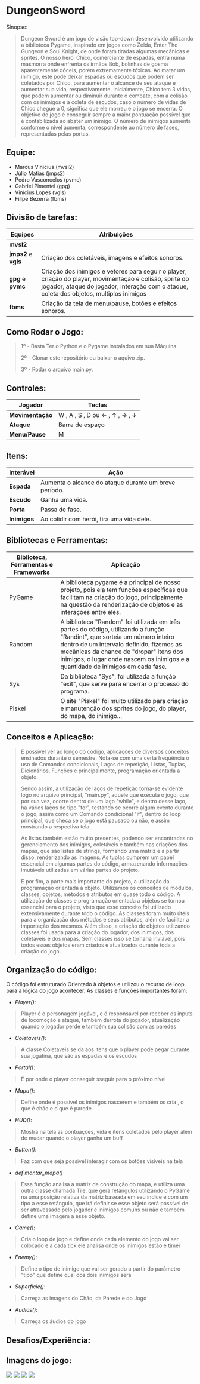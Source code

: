 # DungeonSword
Sinopse:
> Dungeon Sword é um jogo de visão top-down desenvolvido utilizando a biblioteca Pygame, inspirado em jogos como Zelda, Enter The Gungeon e Soul Knight, de onde foram tiradas algumas mecânicas e sprites. O nosso herói Chico, comerciante de espadas, entra numa masmorra onde enfrenta os irmãos Bob, bolinhas de gosma aparentemente dóceis, porém extremamente tóxicas. Ao matar um inimigo, este pode deixar espadas ou escudos que podem ser coletados por Chico, para aumentar o alcance de seu ataque e aumentar sua vida, respectivamente. Inicialmente, Chico tem 3 vidas, que podem aumentar ou diminuir durante o combate, com a colisão com os inimigos e a coleta de escudos, caso o número de vidas de Chico chegue a 0, significa que ele morreu e o jogo se encerra. O objetivo do jogo é conseguir sempre a maior pontuação possível que é contabilizada ao abater um inimigo. O número de inimigos aumenta conforme o nível aumenta, correspondente ao número de fases, representadas pelas portas.


## Equipe:

- Marcus Vinícius (mvsl2)
- Júlio Matias (jmps2)
- Pedro Vasconcelos (pvmc)
- Gabriel Pimentel (gpg)
- Vinícius Lopes (vgls)
- Filipe Bezerra (fbms)


## Divisão de tarefas:

|      Equipes      |     Atribuições     |
| ------------------- | ------------------- |
|  **mvsl2**|   |
|  **jmps2** e **vgls** | Criação dos coletáveis, imagens e efeitos sonoros.  |
|  **gpg** e **pvmc** |  Criação dos inimigos e vetores para seguir o player, criação do player, movimentação e colisão, sprite do jogador, ataque do jogador, interação com o ataque, coleta dos objetos, multiplos inimigos  |
|  **fbms** |  Criação da tela de menu/pause, botões e efeitos sonoros.  |


## Como Rodar o Jogo:
> 1º - Basta Ter o Python e o Pygame instalados em sua Máquina.
>
> 
> 2º - Clonar este repositório ou baixar o aquivo zip.
>
>3º - Rodar o arquivo main.py.
>


## Controles:

Jogador      |     Teclas    |
| ------------------- | ------------------- |
|  **Movimentação**|  W , A , S , D ou &#8592; , &#8593; , &#8594; , &#8595; |
|  **Ataque** | Barra de espaço |
|  **Menu/Pause** | M |


## Itens:

Interável      |     Ação    |
| ------------------- | ------------------- |
|  **Espada**|  Aumenta o alcance do ataque durante um breve período. |
|  **Escudo** | Ganha uma vida. |
|  **Porta** | Passa de fase. |
|  **Inimigos** | Ao colidir com herói, tira uma vida dele. |


## Bibliotecas e Ferramentas:

|      Biblioteca, Ferramentas e Frameworks      |     Aplicação     |
| ------------------- | ------------------- |
|  PyGame  |  A biblioteca pygame é a principal de nosso projeto, pois ela tem funções específicas que facilitam na criação do jogo, principalmente na questão da renderização de objetos e as interações entre eles. |
|  Random  | A biblioteca "Random" foi utilizada em três partes do código, utilizando a função "Randint", que sorteia um número inteiro dentro de um intervalo definido, fizemos as mecânicas da chance de "dropar" itens dos inimigos, o lugar onde nascem os inimigos e a quantidade de inimigos em cada fase. |
|  Sys |  Da biblioteca "Sys", foi utilizada a função "exit", que serve para encerrar o processo do programa. |
|  Piskel |  O site "Piskel" foi muito utilizado para criação e manutenção dos sprites do jogo, do player, do mapa, do inimigo... |


## Conceitos e Aplicação:
> É possível ver ao longo do código, aplicações de diversos conceitos ensinados durante o semestre. Nota-se com uma certa frequência o uso de Comandos condicionais, Laços de repetição, Listas, Tuplas, Dicionários, Funções e principalmente, programação orientada a objeto.
>
> Sendo assim, a utilização de laços de repetição torna-se evidente logo no arquivo principal, "main.py", aquele que executa o jogo, que por sua vez, ocorre dentro de um laço "while", e dentro desse laço, há vários laços do tipo "for", testando se ocorre algum evento durante o jogo, assim como um Comando condicional "if", dentro do loop principal, que checa se o jogo está pausado ou não, e assim mostrando a respectiva tela.
>
>  As listas também estão muito presentes, podendo ser encontradas no gerenciamento dos inimigos, coletáveis e também nas criações dos mapas, que são listas de strings, formando uma matriz e a partir disso, renderizando as imagens. As tuplas cumprem um papel essencial em algumas partes do código, armazenando informações imutáveis utilizadas em várias partes do projeto.
>
> E por fim, a parte mais importante do projeto, a utilização da programação orientada à objeto. Utilizamos os conceitos de módulos, classes, objetos, métodos e atributos em quase todo o código. A utilização de classes e programação orientada a objetos se tornou essencial para o projeto, visto que esse conceito foi utilizado extensivamente durante todo o código. As classes foram muito úteis para a organização dos métodos e seus atributos, além de facilitar a importação dos mesmos. Além disso, a criação de objetos utilizando classes foi usada para a criação do jogador, dos inimigos, dos coletáveis e dos mapas. Sem classes isso se tornaria inviável, pois todos esses objetos eram criados e atualizados durante toda a criação do jogo.

  
## Organização do código:
O código foi estruturado Orientado à objetos e utilizou o recurso de loop para a lógica do jogo acontecer. As classes e funções importantes foram:

- *Player()*:
> Player é o personagem jogável, e é responsável por receber os inputs de locomoção  e ataque, também derrota do jogador, atualização quando o jogador perde e também sua colisão com as paredes
- *Coletaveis()*:
> A classe Coletaveis se da aos itens que o player pode pegar durante sua jogatina, que são as espadas e os escudos
- *Portal()*:
> É por onde o player conseguir sseguir para o próximo nível
- *Mapa()*:
> Define onde é possível os inimigos nascerem e também os cria , o que é chão e o que é parede
- *HUD()*:
> Mostra na tela as pontuações, vida e itens coletados pelo player além de mudar quando o player ganha um buff
- *Button()*:
> Faz com que seja possivel interagir com os botões visíveis na tela
- *def montar_mapa()*
> Essa função analisa a matriz de construção do mapa, e utiliza uma outra classe chamada Tile, que gera retângulos utilizando o PyGame na uma posição relativa da matriz baseada em seu índice e com um tipo a esse retângulo, que irá definir se esse objeto será possível de ser atravessado pelo jogador e inimigos comuns ou não e também define uma imagem a esse objeto. 
- *Game()*:
> Cria o loop de jogo e define onde cada elemento do jogo vai ser colocado e a cada tick ele analisa onde os inimigos estão e timer 
- *Enemy()*:
> Define o tipo de inimigo que vai ser gerado a partir do parâmetro "tipo" que define qual dos dois inimigos será
- *Superficie()*:
> Carrega as imagens do Chão, da Parede e do Jogo
- *Audios()*:
> Carrega os áudios do jogo  

## Desafios/Experiência:


## Imagens do jogo:

<img src="/projeto/assets/gameover.png">
<img src="/projeto/assets/menu.png">
<img src="/projeto/assets/game.png">
<img src="/projeto/assets/telainicial.png">

